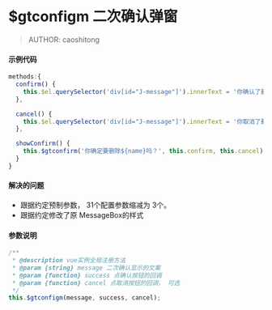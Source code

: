 $gtconfigm 二次确认弹窗
===
>AUTHOR: caoshitong

#### 示例代码
```javascript
methods:{
  confirm() {
    this.$el.querySelector('div[id="J-message"]').innerText = '你确认了删除';
  },

  cancel() {
    this.$el.querySelector('div[id="J-message"]').innerText = '你取消了删除';
  },

  showConfirm() {
    this.$gtconfirm('你确定要删除${name}吗？', this.confirm, this.cancel);
  }
}
```

#### 解决的问题

* 跟据约定预制参数， 31个配置参数缩减为 3个。
* 跟据约定修改了原 MessageBox的样式

#### 参数说明

```javascript
/**
 * @description vue实例全局注册方法
 * @param {string} message 二次确认显示的文案
 * @param {function} success 点确认按钮的回调
 * @param {function} cancel 点取消按钮的回调， 可选
 */
this.$gtconfigm(message, success, cancel);


```


